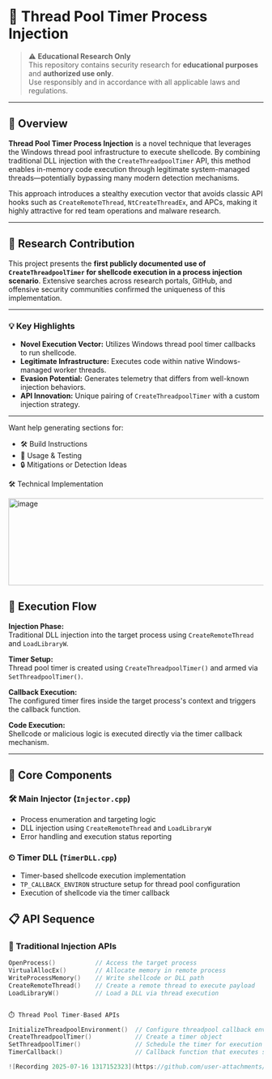 # 🧬 Thread Pool Timer Process Injection

> ⚠️ **Educational Research Only**  
> This repository contains security research for **educational purposes** and **authorized use only**.  
> Use responsibly and in accordance with all applicable laws and regulations.

---

## 📖 Overview

**Thread Pool Timer Process Injection** is a novel technique that leverages the Windows thread pool infrastructure to execute shellcode. By combining traditional DLL injection with the `CreateThreadpoolTimer` API, this method enables in-memory code execution through legitimate system-managed threads—potentially bypassing many modern detection mechanisms.

This approach introduces a stealthy execution vector that avoids classic API hooks such as `CreateRemoteThread`, `NtCreateThreadEx`, and APCs, making it highly attractive for red team operations and malware research.

---

## 🔬 Research Contribution

This project presents the **first publicly documented use of `CreateThreadpoolTimer` for shellcode execution in a process injection scenario**. Extensive searches across research portals, GitHub, and offensive security communities confirmed the uniqueness of this implementation.

---

### 💡 Key Highlights

- **Novel Execution Vector:** Utilizes Windows thread pool timer callbacks to run shellcode.
- **Legitimate Infrastructure:** Executes code within native Windows-managed worker threads.
- **Evasion Potential:** Generates telemetry that differs from well-known injection behaviors.
- **API Innovation:** Unique pairing of `CreateThreadpoolTimer` with a custom injection strategy.

---

Want help generating sections for:
- 🛠 Build Instructions  
- 🚀 Usage & Testing  
- 🔒 Mitigations or Detection Ideas  


🛠️ Technical Implementation

<img width="732" height="172" alt="image" src="https://github.com/user-attachments/assets/60df6f0d-b2e9-4d88-88c1-da88a3d1217a" />

## 🔄 Execution Flow

**Injection Phase:**  
Traditional DLL injection into the target process using `CreateRemoteThread` and `LoadLibraryW`.

**Timer Setup:**  
Thread pool timer is created using `CreateThreadpoolTimer()` and armed via `SetThreadpoolTimer()`.

**Callback Execution:**  
The configured timer fires inside the target process's context and triggers the callback function.

**Code Execution:**  
Shellcode or malicious logic is executed directly via the timer callback mechanism.

---

## 🧩 Core Components

### 🛠 Main Injector (`Injector.cpp`)
- Process enumeration and targeting logic  
- DLL injection using `CreateRemoteThread` and `LoadLibraryW`  
- Error handling and execution status reporting  

### ⏲ Timer DLL (`TimerDLL.cpp`)
- Timer-based shellcode execution implementation  
- `TP_CALLBACK_ENVIRON` structure setup for thread pool configuration  
- Execution of shellcode via the timer callback  


## 📋 API Sequence

### 🧪 Traditional Injection APIs
```cpp
OpenProcess()           // Access the target process
VirtualAllocEx()        // Allocate memory in remote process  
WriteProcessMemory()    // Write shellcode or DLL path
CreateRemoteThread()    // Create a remote thread to execute payload
LoadLibraryW()          // Load a DLL via thread execution


⏱️ Thread Pool Timer-Based APIs

InitializeThreadpoolEnvironment()  // Configure threadpool callback environment
CreateThreadpoolTimer()            // Create a timer object
SetThreadpoolTimer()               // Schedule the timer for execution
TimerCallback()                    // Callback function that executes shellcode

![Recording 2025-07-16 1317152323](https://github.com/user-attachments/assets/fe7d0f6f-a1e0-4198-8e06-dec994e42bd6)
